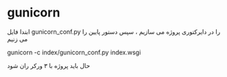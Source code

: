 # gunicorn



ابتدا فایل gunicorn_conf.py را در دایرکتوری پروژه می سازیم ، سپس دستور پایین را می زنیم

gunicorn -c index/gunicorn_conf.py index.wsgi    

حال باید پروژه با ۳ ورکر ران شود
